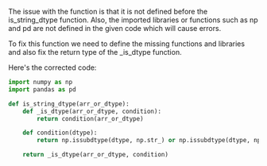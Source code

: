 The issue with the function is that it is not defined before the is_string_dtype function. Also, the imported libraries or functions such as np and pd are not defined in the given code which will cause errors. 

To fix this function we need to define the missing functions and libraries and also fix the return type of the _is_dtype function. 

Here's the corrected code:

```python
import numpy as np
import pandas as pd

def is_string_dtype(arr_or_dtype):
    def _is_dtype(arr_or_dtype, condition):
        return condition(arr_or_dtype)

    def condition(dtype):
        return np.issubdtype(dtype, np.str_) or np.issubdtype(dtype, np.unicode_)

    return _is_dtype(arr_or_dtype, condition)
```